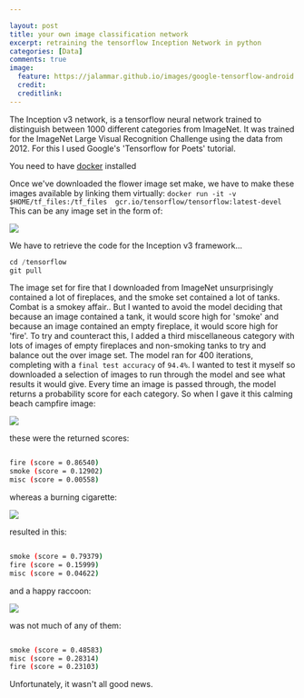 ```yaml
---

layout: post
title: your own image classification network
excerpt: retraining the tensorflow Inception Network in python
categories: [Data]
comments: true
image:
  feature: https://jalammar.github.io/images/google-tensorflow-android.jpg
  credit: 
  creditlink:
---
```


The Inception v3 network, is a tensorflow neural network trained to distinguish between 1000 different categories from ImageNet. It was trained for the ImageNet Large Visual Recognition Challenge using the data from 2012. For this I used Google's 'Tensorflow for Poets' tutorial.

You need to have [docker](https://docs.docker.com/docker-for-mac/) installed

Once we've downloaded the flower image set make, we have to make these images available by linking them virtually:
`docker run -it -v $HOME/tf_files:/tf_files  gcr.io/tensorflow/tensorflow:latest-devel`
This can be any image set in the form of:

![](https://github.com/deenhe91/deenhe91.github.io/blob/master/images/training_format.png?raw=true)

We have to retrieve the code for the Inception v3 framework...

```python
cd /tensorflow
git pull
```

The image set for fire that I downloaded from ImageNet unsurprisingly contained a lot of fireplaces, and the smoke set contained a lot of tanks. Combat is a smokey affair.. But I wanted to avoid the model deciding that because an image contained a tank, it would score high for 'smoke' and because an image contained an empty fireplace, it would score high for 'fire'. To try and counteract this, I added a third miscellaneous category with lots of images of empty fireplaces and non-smoking tanks to try and balance out the over image set. The model ran for 400 iterations, completing with a `final test accuracy` of `94.4%`. I wanted to test it myself so downloaded a selection of images to run through the model and see what results it would give. Every time an image is passed through, the model returns a probability score for each category. So when I gave it this calming beach campfire image:

![](https://github.com/deenhe91/deenhe91.github.io/blob/master/images/Campfire.jpg?raw=true)

these were the returned scores:

```bash

fire (score = 0.86540)
smoke (score = 0.12902)
misc (score = 0.00558)
```

whereas a burning cigarette:

![](https://github.com/deenhe91/deenhe91.github.io/blob/master/images/cigarette.jpg?raw=true)

resulted in this:

```bash

smoke (score = 0.79379)
fire (score = 0.15999)
misc (score = 0.04622)

```

and a happy raccoon:

![](https://github.com/deenhe91/deenhe91.github.io/blob/master/images/raccoon.jpeg?raw=true)


was not much of any of them:

```bash

smoke (score = 0.48583)
misc (score = 0.28314)
fire (score = 0.23103)
```

Unfortunately, it wasn't all good news.




